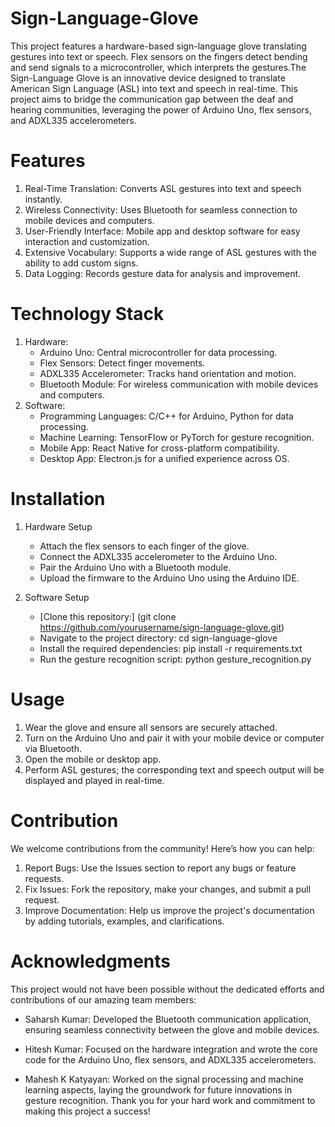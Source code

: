 # Sign-Language-Glove
This project features a hardware-based sign-language glove translating gestures into text or speech. Flex sensors on the fingers detect bending and send signals to a microcontroller, which interprets the gestures.The Sign-Language Glove is an innovative device designed to translate American Sign Language (ASL) into text and speech in real-time. This project aims to bridge the communication gap between the deaf and hearing communities, leveraging the power of Arduino Uno, flex sensors, and ADXL335 accelerometers.

# Features
1. Real-Time Translation: Converts ASL gestures into text and speech instantly.
2. Wireless Connectivity: Uses Bluetooth for seamless connection to mobile devices and computers.
3. User-Friendly Interface: Mobile app and desktop software for easy interaction and customization.
4. Extensive Vocabulary: Supports a wide range of ASL gestures with the ability to add custom signs.
5. Data Logging: Records gesture data for analysis and improvement.
   
# Technology Stack
1. Hardware:
    - Arduino Uno: Central microcontroller for data processing.
    * Flex Sensors: Detect finger movements.
    + ADXL335 Accelerometer: Tracks hand orientation and motion.
    - Bluetooth Module: For wireless communication with mobile devices and computers.
2. Software:
    - Programming Languages: C/C++ for Arduino, Python for data processing.
    * Machine Learning: TensorFlow or PyTorch for gesture recognition.
    + Mobile App: React Native for cross-platform compatibility.
    - Desktop App: Electron.js for a unified experience across OS.
       
# Installation
1. Hardware Setup
    - Attach the flex sensors to each finger of the glove.
    * Connect the ADXL335 accelerometer to the Arduino Uno.
    +  Pair the Arduino Uno with a Bluetooth module.
    - Upload the firmware to the Arduino Uno using the Arduino IDE.

2. Software Setup
    - [Clone this repository:] 
      (git clone https://github.com/yourusername/sign-language-glove.git)

     * Navigate to the project directory: 
       cd sign-language-glove

     + Install the required dependencies:
        pip install -r requirements.txt

     - Run the gesture recognition script:
        python gesture_recognition.py

# Usage
1. Wear the glove and ensure all sensors are securely attached.
2. Turn on the Arduino Uno and pair it with your mobile device or computer via Bluetooth.
3. Open the mobile or desktop app.
4. Perform ASL gestures; the corresponding text and speech output will be displayed and played in real-time.
   
# Contribution
We welcome contributions from the community! Here’s how you can help:

1. Report Bugs: Use the Issues section to report any bugs or feature requests.
2. Fix Issues: Fork the repository, make your changes, and submit a pull request.
3. Improve Documentation: Help us improve the project's documentation by adding tutorials, examples, and clarifications.

# Acknowledgments
This project would not have been possible without the dedicated efforts and contributions of our amazing team members:

+ Saharsh Kumar: Developed the Bluetooth communication application, ensuring seamless connectivity between the glove and mobile devices.
- Hitesh Kumar: Focused on the hardware integration and wrote the core code for the Arduino Uno, flex sensors, and ADXL335 accelerometers.
* Mahesh K Katyayan: Worked on the signal processing and machine learning aspects, laying the groundwork for future innovations in gesture recognition.
Thank you for your hard work and commitment to making this project a success!

